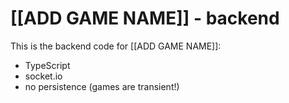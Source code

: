 # [[ADD GAME NAME]] - backend

This is the backend code for [[ADD GAME NAME]]:

- TypeScript
- socket.io
- no persistence (games are transient!)
